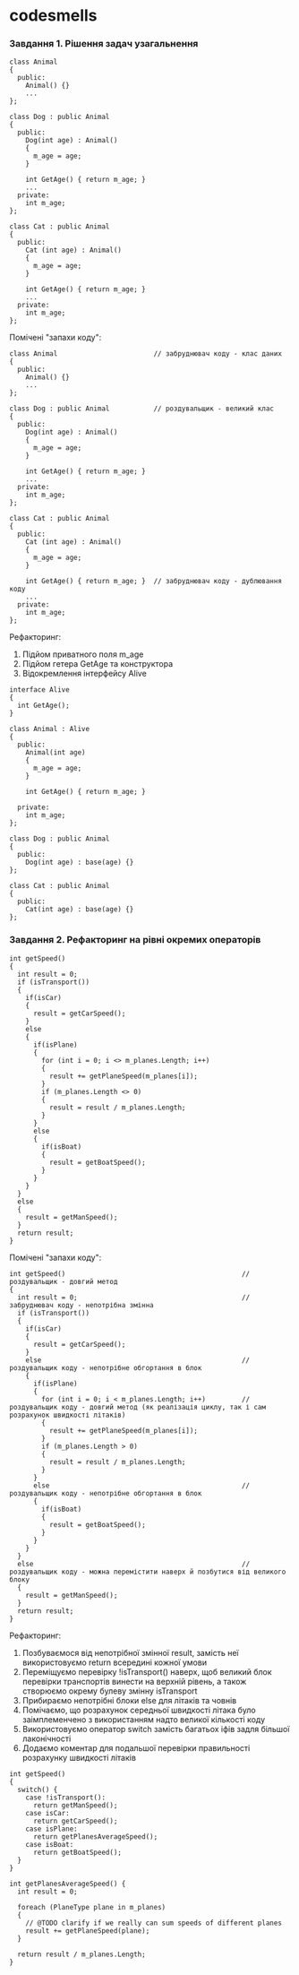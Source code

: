 # codesmells

### Завдання 1. Рішення задач узагальнення

```
class Animal
{
  public:
    Animal() {}
    ...
};

class Dog : public Animal
{
  public:
    Dog(int age) : Animal()
    {
      m_age = age;
    }

    int GetAge() { return m_age; }
    ...
  private:
    int m_age;
};

class Cat : public Animal
{
  public:
    Cat (int age) : Animal()
    {
      m_age = age;
    }

    int GetAge() { return m_age; }
    ...
  private:
    int m_age;
};
```

Помічені "запахи коду":

```
class Animal                        // забруднювач коду - клас даних
{
  public:
    Animal() {}
    ...
};

class Dog : public Animal           // роздувальщик - великий клас
{
  public:
    Dog(int age) : Animal()
    {
      m_age = age;
    }

    int GetAge() { return m_age; }
    ...
  private:
    int m_age;
};

class Cat : public Animal
{
  public:
    Cat (int age) : Animal()
    {
      m_age = age;
    }

    int GetAge() { return m_age; }  // забруднювач коду - дублювання коду
    ...
  private:
    int m_age;
};
```

Рефакторинг:

1. Підйом приватного поля m_age
2. Підйом гетера GetAge та конструктора
3. Відокремлення інтерфейсу Alive

```
interface Alive
{
  int GetAge();
}

class Animal : Alive
{
  public:
    Animal(int age)
    {
      m_age = age;
    }

    int GetAge() { return m_age; }

  private:
    int m_age;
};

class Dog : public Animal
{
  public:
    Dog(int age) : base(age) {}
};

class Cat : public Animal
{
  public:
    Cat(int age) : base(age) {}
};
```

### Завдання 2. Рефакторинг на рівні окремих операторів

```
int getSpeed()
{
  int result = 0;
  if (isTransport())
  {
    if(isCar)
    {
      result = getCarSpeed();
    }
    else
    {
      if(isPlane)
      {
        for (int i = 0; i <> m_planes.Length; i++)
        {
          result += getPlaneSpeed(m_planes[i]);
        }
        if (m_planes.Length <> 0)
        {
          result = result / m_planes.Length;
        }
      }
      else
      {
        if(isBoat)
        {
          result = getBoatSpeed();
        }
      }
    }
  }
  else
  {
    result = getManSpeed();
  }
  return result;
}
```

Помічені "запахи коду":

```
int getSpeed()                                            // роздувальщик - довгий метод
{
  int result = 0;                                         // забруднювач коду - непотрібна змінна
  if (isTransport())
  {
    if(isCar)
    {
      result = getCarSpeed();
    }
    else                                                  // роздувальщик коду - непотрібне обгортання в блок
    {
      if(isPlane)
      {
        for (int i = 0; i < m_planes.Length; i++)         // роздувальщик коду - довгий метод (як реалізація циклу, так і сам розрахунок швидкості літаків)
        {
          result += getPlaneSpeed(m_planes[i]);
        }
        if (m_planes.Length > 0)
        {
          result = result / m_planes.Length;
        }
      }
      else                                                // роздувальщик коду - непотрібне обгортання в блок
      {
        if(isBoat)
        {
          result = getBoatSpeed();
        }
      }
    }
  }
  else                                                    // роздувальщик коду - можна перемістити наверх й позбутися від великого блоку
  {
    result = getManSpeed();
  }
  return result;
}
```

Рефакторинг:

1. Позбуваємося від непотрібної змінної result, замість неї використовуємо return всередині кожної умови
2. Переміщуємо перевірку !isTransport() наверх, щоб великий блок перевірки транспортів винести на верхній рівень, а також створюємо окрему булеву змінну isTransport
3. Прибираємо непотрібні блоки else для літаків та човнів
4. Помічаємо, що розрахунок середньої швидкості літака було заімплеменчено з використанням надто великої кількості коду
5. Використовуємо оператор switch замість багатьох іфів задля більшої лаконічності
6. Додаємо коментар для подальшої перевірки правильності розрахунку швидкості літаків

```
int getSpeed()
{
  switch() {
    case !isTransport():
      return getManSpeed();
    case isCar:
      return getCarSpeed();
    case isPlane:
      return getPlanesAverageSpeed();
    case isBoat:
      return getBoatSpeed();
  }
}

int getPlanesAverageSpeed() {
  int result = 0;

  foreach (PlaneType plane in m_planes)
  {
    // @TODO clarify if we really can sum speeds of different planes
    result += getPlaneSpeed(plane);
  }

  return result / m_planes.Length;
}
```
